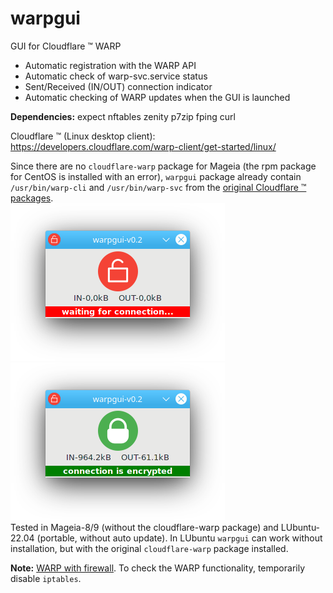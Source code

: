 # warpgui
GUI for Cloudflare ™ WARP  
  
+ Automatic registration with the WARP API
+ Automatic check of warp-svc.service status
+ Sent/Received (IN/OUT) connection indicator
+ Automatic checking of WARP updates when the GUI is launched
  
**Dependencies:** expect nftables zenity p7zip fping curl

Cloudflare ™ (Linux desktop client): https://developers.cloudflare.com/warp-client/get-started/linux/

Since there are no `cloudflare-warp` package for Mageia (the rpm package for CentOS is installed with an error), `warpgui` package already contain `/usr/bin/warp-cli` and `/usr/bin/warp-svc` from the [original Cloudflare ™ packages](https://pkg.cloudflareclient.com/packages/cloudflare-warp).  
![](https://github.com/AKotov-dev/warpgui/blob/main/ScreenShots/warpgui-11.png) ![](https://github.com/AKotov-dev/warpgui/blob/main/ScreenShots/warpgui-12.png)  
Tested in Mageia-8/9 (without the cloudflare-warp package) and LUbuntu-22.04 (portable, without auto update). In LUbuntu `warpgui` can work without installation, but with the original `cloudflare-warp` package installed.  
  
**Note:** [WARP with firewall](https://developers.cloudflare.com/cloudflare-one/connections/connect-devices/warp/deployment/firewall/). To check the WARP functionality, temporarily disable `iptables`.
